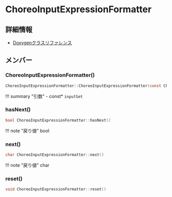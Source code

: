 # ChoreoInputExpressionFormatter



## 詳細情報

- [Doxygenクラスリファレンス](https://lang-ship.com/reference/Arduino/1.8.9/class_choreo_input_expression_formatter.html)

## メンバー

### ChoreoInputExpressionFormatter()



```c
ChoreoInputExpressionFormatter::ChoreoInputExpressionFormatter(const ChoreoInputExpressionSet *inputSet)
```

!!! summary "引数"
	- const* `inputSet` 



### hasNext()



```c
bool ChoreoInputExpressionFormatter::hasNext()
```

!!! note "戻り値"
	bool



### next()



```c
char ChoreoInputExpressionFormatter::next()
```

!!! note "戻り値"
	char



### reset()



```c
void ChoreoInputExpressionFormatter::reset()
```



